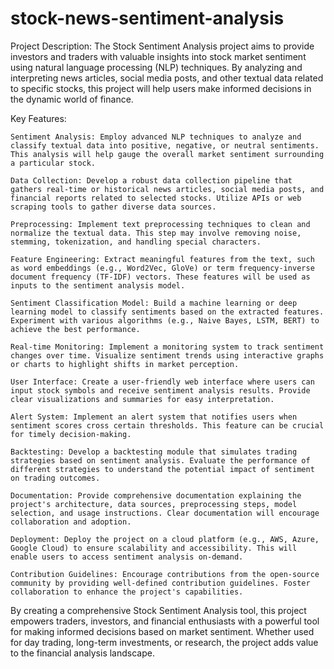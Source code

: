 # stock-news-sentiment-analysis
Project Description:
The Stock Sentiment Analysis project aims to provide investors and traders with valuable insights into stock market sentiment using natural language processing (NLP) techniques. By analyzing and interpreting news articles, social media posts, and other textual data related to specific stocks, this project will help users make informed decisions in the dynamic world of finance.

Key Features:

    Sentiment Analysis: Employ advanced NLP techniques to analyze and classify textual data into positive, negative, or neutral sentiments. This analysis will help gauge the overall market sentiment surrounding a particular stock.

    Data Collection: Develop a robust data collection pipeline that gathers real-time or historical news articles, social media posts, and financial reports related to selected stocks. Utilize APIs or web scraping tools to gather diverse data sources.

    Preprocessing: Implement text preprocessing techniques to clean and normalize the textual data. This step may involve removing noise, stemming, tokenization, and handling special characters.

    Feature Engineering: Extract meaningful features from the text, such as word embeddings (e.g., Word2Vec, GloVe) or term frequency-inverse document frequency (TF-IDF) vectors. These features will be used as inputs to the sentiment analysis model.

    Sentiment Classification Model: Build a machine learning or deep learning model to classify sentiments based on the extracted features. Experiment with various algorithms (e.g., Naive Bayes, LSTM, BERT) to achieve the best performance.

    Real-time Monitoring: Implement a monitoring system to track sentiment changes over time. Visualize sentiment trends using interactive graphs or charts to highlight shifts in market perception.

    User Interface: Create a user-friendly web interface where users can input stock symbols and receive sentiment analysis results. Provide clear visualizations and summaries for easy interpretation.

    Alert System: Implement an alert system that notifies users when sentiment scores cross certain thresholds. This feature can be crucial for timely decision-making.

    Backtesting: Develop a backtesting module that simulates trading strategies based on sentiment analysis. Evaluate the performance of different strategies to understand the potential impact of sentiment on trading outcomes.

    Documentation: Provide comprehensive documentation explaining the project's architecture, data sources, preprocessing steps, model selection, and usage instructions. Clear documentation will encourage collaboration and adoption.

    Deployment: Deploy the project on a cloud platform (e.g., AWS, Azure, Google Cloud) to ensure scalability and accessibility. This will enable users to access sentiment analysis on-demand.

    Contribution Guidelines: Encourage contributions from the open-source community by providing well-defined contribution guidelines. Foster collaboration to enhance the project's capabilities.

By creating a comprehensive Stock Sentiment Analysis tool, this project empowers traders, investors, and financial enthusiasts with a powerful tool for making informed decisions based on market sentiment. Whether used for day trading, long-term investments, or research, the project adds value to the financial analysis landscape.


